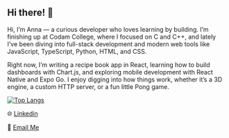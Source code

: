 ## Hi there! 👋

Hi, I’m Anna — a curious developer who loves learning by building. I’m finishing up at Codam College, where I focused on C and C++, and lately I’ve been diving into full-stack development and modern web tools like JavaScript, TypeScript, Python, HTML, and CSS.

Right now, I’m writing a recipe book app in React, learning how to build dashboards with Chart.js, and exploring mobile development with React Native and Expo Go. I enjoy digging into how things work, whether it’s a 3D engine, a custom HTTP server, or a fun little Pong game.

[![Top Langs](https://github-readme-stats.vercel.app/api/top-langs/?username=akrepkov&theme=transparent&hide_border=true)](https://github.com/anuraghazra/github-readme-stats)

🌐 [Linkedin](https://www.linkedin.com/in/annakrepkova/)

📧 [Email Me](mailto:krepkovamail@gmail.com)
